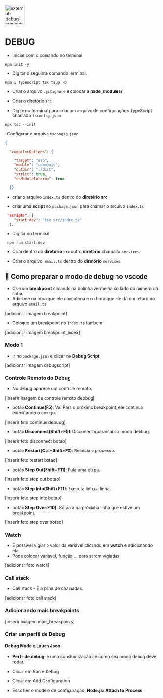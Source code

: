<img width="64" height="64" src="https://img.icons8.com/external-flaticons-flat-flat-icons/64/external-debug-computer-programming-flaticons-flat-flat-icons.png" alt="external-debug-computer-programming-flaticons-flat-flat-icons"/> 

#  DEBUG 

- Iniciar com o comando no terminal
~~~shell
npm init -y
~~~

- Digitar o seguinte comando terminal.

~~~shell
npm i typescript tsx tsup -D
~~~

- Criar o arquivo ``.gitignore`` e colocar a **node_modules/**

- Criar o diretório ``src``

- Digite no terminal para criar um arquivo de configurações TypeScript chamado ``tsconfig.json``

~~~shell
npx tsc --init
~~~

-Configurar o arquivo ``tscongig.json``

~~~json
{
 
  "compilerOptions": {

    "target": "es6",
    "module": "commonjs",
    "outDir": "./dist",
    "strict": true,
    "esModuleInterop": true

  }}
~~~

- criar o arquivo ``index.ts`` dentro do **diretório src**

- criar uma **script** no ``package.json`` para chamar o arquivo ``index.ts`` 

~~~json
 "scripts": {
    "start:dev": "tsx src/index.ts"
  },
~~~

- Digitar no terminal

~~~shell
 npm run start:dev
 ~~~

 - Criar dentro do **diretório** ``src`` outro **diretório** chamado ``services``

 - Criar o arquivo`` email.ts`` dentro do **diretório** ``services``.

 ## 🔴 Como preparar o modo de debug no vscode

- Crie um **breakpoint** clicando na bolinha vermelha do lado do número da linha.
- Adicione na hora que ele concatena e na hora que ele dá um return no arquivo ``email.ts``

[adicionar imagem breakpoint]

- Coloque um breakpoint no ``index.ts`` tambem.

[adicionar imagem breakpoint_index]

### Modo 1 

- Ir no ``package.json`` e clicar no **Debug Script**

[adicionar imagem debugscript]

### Controle Remoto do Debug

- No debug aparece um controle remoto.

[inserir imagem de controle remoto debbug]

- botão **Continue(F5)**: Vai Para o próximo breakpoint, ele continua executando o código.

[inserir foto continue debuug]

- botão **Disconnect(Shift+F5)**: Disconecta/para/sai do modo debbug.

[inserir foto disconnect botao]

- botão **Restart(Ctrl+Shift+F5)**: Reinicia o processo.

[inserir foto restart botao]

- botão **Step Out(Shift+F11)**: Pula uma etapa.

[inserir foto step out botao]

- botão **Step Into(Shift+F11)**: Executa linha a linha.

[inserir foto step into botao]

- botão **Step Over(F10)**: Só para na próxinha linha que estive um breakpoint.

[inserir foto step over botao]

### Watch

- É possível vigiar o valor da variável clicando em **watch** e adicionando ela.
- Pode colocar variável, função ... para serem vigiadas.

[adicionar foto watch]

### Call stack

- Call stack - É a pilha de chamadas.

[adicionar foto call stack]


### Adicionando mais breakpoints

[inserir imagem mais_breakpoints]


### Criar um perfil de Debug
#### Debug Mode e Lauch Json

- **Perfil de debug**: é uma constumização de como seu modo debug deve rodar.

- Clicar em Run e Debug

- Clicar em Add Configuration

- Escolher o modelo de configuração: **Node.js: Attach to Process**